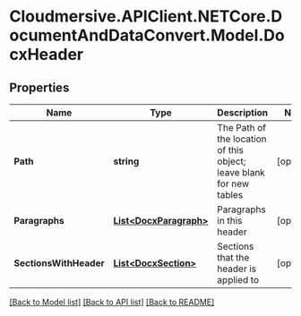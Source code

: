 # Cloudmersive.APIClient.NETCore.DocumentAndDataConvert.Model.DocxHeader
## Properties

Name | Type | Description | Notes
------------ | ------------- | ------------- | -------------
**Path** | **string** | The Path of the location of this object; leave blank for new tables | [optional] 
**Paragraphs** | [**List&lt;DocxParagraph&gt;**](DocxParagraph.md) | Paragraphs in this header | [optional] 
**SectionsWithHeader** | [**List&lt;DocxSection&gt;**](DocxSection.md) | Sections that the header is applied to | [optional] 

[[Back to Model list]](../README.md#documentation-for-models) [[Back to API list]](../README.md#documentation-for-api-endpoints) [[Back to README]](../README.md)

